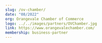 ```yaml
---
slug: /ov-chamber/
date: "08/2022"
org: Orangevale Chamber of Commerce
logo: ../../images/partners/OVChamber.jpg
link: https://www.orangevalechamber.com/
membership: business-partner
---
```


